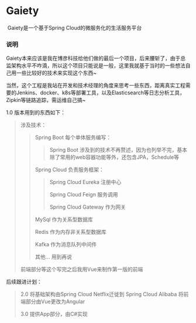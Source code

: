 # Gaiety
​	Gaiety是一个基于Spring Cloud的微服务化的生活服务平台

### 说明

​	Gaiety本来应该是我在博彦科技给他们做的最后一个项目，后来腰斩了，由于总监架构水平不咋滴，所以这个项目只能说是一般，这里我就基于当时的一些想法自己用一些比较好的技术来实现这个东西~

​	当然，这个工程是我站在开发和技术经理的角度来思考一些东西，距离真实工程需要的Jenkins、docker、k8s等部署工具，以及Elasticsearch等日志分析工具，Zipkin等链路追踪，需运维自己搞~

1.0 版本用到的东西如下：

> 涉及技术：
>
> > Spring Boot 每个单体服务编写：
> >
> > >Spring Boot 涉及到的技术不再赘述，因为也列举不完，基本除了常用的web容器功能等外，还包含JPA，Schedule等
> >
> > Spring Cloud 负责服务框架：
> >
> > > Spring Cloud Eureka 注册中心
> > >
> > > Spring Cloud Feign 服务调用
> > >
> > > Spring Cloud Gateway 作为网关
> >
> > MySql 作为关系型数据库
> >
> > Redis 作为内存非关系型数据库
> >
> > Kafka 作为消息队列中间件
> >
> > 其他... 用到再说
> >
> 
> 前端部分等这个写完之后我用Vue来制作第一版的前端

后续跟进计划：

> 2.0 将基础架构由Spring Cloud Netflix迁徙到 Spring Cloud Alibaba 将前端部分由Vue更改为Angular
>
> 3.0 提供App部分，由C#实现

